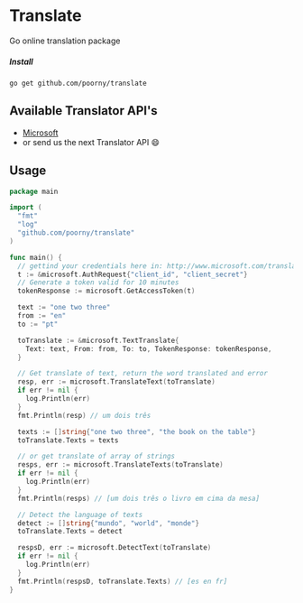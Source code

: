 # Translate
Go online translation package

##### Install
`go get github.com/poorny/translate`

## Available Translator API's
 * [Microsoft](http://www.microsoft.com/translator/getstarted.aspx)
 * or send us the next Translator API :smile:

## Usage

```go
package main

import (
  "fmt"
  "log"
  "github.com/poorny/translate"
)

func main() {
  // gettind your credentials here in: http://www.microsoft.com/translator/getstarted.aspx
  t := &microsoft.AuthRequest{"client_id", "client_secret"}
  // Generate a token valid for 10 minutes
  tokenResponse := microsoft.GetAccessToken(t)

  text := "one two three"
  from := "en"
  to := "pt"

  toTranslate := &microsoft.TextTranslate{
	Text: text, From: from, To: to, TokenResponse: tokenResponse,
  }

  // Get translate of text, return the word translated and error
  resp, err := microsoft.TranslateText(toTranslate)
  if err != nil {
	log.Println(err)
  }
  fmt.Println(resp) // um dois três

  texts := []string{"one two three", "the book on the table"}
  toTranslate.Texts = texts

  // or get translate of array of strings
  resps, err := microsoft.TranslateTexts(toTranslate)
  if err != nil {
	log.Println(err)
  }
  fmt.Println(resps) // [um dois três o livro em cima da mesa]

  // Detect the language of texts
  detect := []string{"mundo", "world", "monde"}
  toTranslate.Texts = detect

  respsD, err := microsoft.DetectText(toTranslate)
  if err != nil {
	log.Println(err)
  }
  fmt.Println(respsD, toTranslate.Texts) // [es en fr]
}

```
